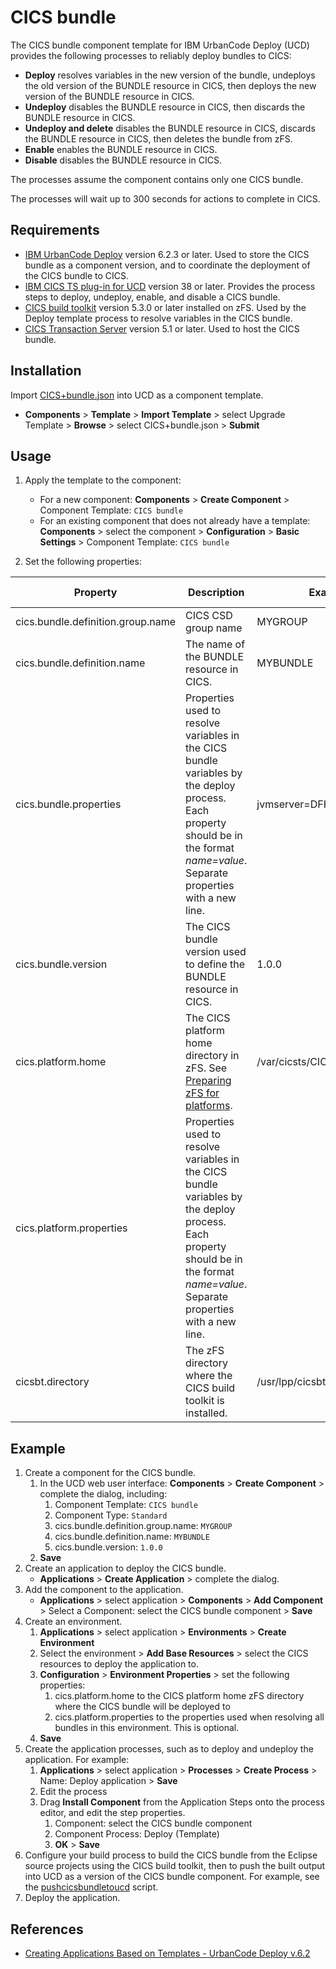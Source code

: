 # CICS bundle

The CICS bundle component template for IBM UrbanCode Deploy (UCD) provides the following processes to reliably deploy bundles to CICS:

* **Deploy** resolves variables in the new version of the bundle, undeploys the old version of the BUNDLE resource in CICS, then deploys the new version of the BUNDLE resource in CICS.
* **Undeploy** disables the BUNDLE resource in CICS, then discards the BUNDLE resource in CICS.
* **Undeploy and delete** disables the BUNDLE resource in CICS, discards the BUNDLE resource in CICS, then deletes the bundle from zFS.
* **Enable** enables the BUNDLE resource in CICS.
* **Disable** disables the BUNDLE resource in CICS.

The processes assume the component contains only one CICS bundle.

The processes will wait up to 300 seconds for actions to complete in CICS.

## Requirements

* [IBM UrbanCode Deploy](https://developer.ibm.com/urbancode/products/urbancode-deploy/) version 6.2.3 or later. Used to store the CICS bundle as a component version, and to coordinate the deployment of the CICS bundle to CICS.
* [IBM CICS TS plug-in for UCD](https://developer.ibm.com/urbancode/plugin/cics-ts/) version 38 or later. Provides the process steps to deploy, undeploy, enable, and disable a CICS bundle.
* [CICS build toolkit](http://www.ibm.com/support/docview.wss?uid=swg24041185) version 5.3.0 or later installed on zFS. Used by the Deploy template process to resolve variables in the CICS bundle.
* [CICS Transaction Server](https://www.ibm.com/ms-en/marketplace/cics-transaction-server) version 5.1 or later. Used to host the CICS bundle.

## Installation

Import [CICS+bundle.json](CICS+bundle.json) into UCD as a component template.

* **Components** > **Template** > **Import Template** > select Upgrade Template > **Browse** > select CICS+bundle.json > **Submit**

## Usage

1. Apply the template to the component:

    * For a new component: **Components** > **Create Component** > Component Template: `CICS bundle`
    * For an existing component that does not already have a template:  **Components** > select the component > **Configuration** > **Basic Settings** > Component Template: `CICS bundle`

1. Set the following properties:

Property | Description | Example | Required | Where to set
--- | --- | --- | --- | ---
cics.bundle.definition.group.name | CICS CSD group name | MYGROUP  | Yes | Component
cics.bundle.definition.name | The name of the BUNDLE resource in CICS. | MYBUNDLE | Yes | Component
cics.bundle.properties | Properties used to resolve variables in the CICS bundle variables by the deploy process. Each property should be in the format _name=value_. Separate properties with a new line. | jvmserver=DFH$WLP | Optional | Component
cics.bundle.version | The CICS bundle version used to define the BUNDLE  resource in CICS. | 1.0.0 | Yes | Component version
cics.platform.home | The CICS platform home directory in zFS. See [Preparing zFS for platforms](https://www.ibm.com/support/knowledgecenter/en/SSGMCP_5.3.0/com.ibm.cics.ts.doc/eyua7/topics/creating_platform_zfsdirectory.html). | /var/cicsts/CICSplex/platform1 | Yes | CICSplex resource
cics.platform.properties| Properties used to resolve variables in the CICS bundle variables by the deploy process. Each property should be in the format _name=value_. Separate properties with a new line. | | Optional | CICSplex resource
cicsbt.directory | The zFS directory where the CICS build toolkit is installed. | /usr/lpp/cicsbt | Yes | CICSplex resource

## Example

1. Create a component for the CICS bundle.
    1. In the UCD web user interface: **Components** > **Create Component** > complete the dialog, including:
        1. Component Template: `CICS bundle`
        1. Component Type: `Standard`
        1. cics.bundle.definition.group.name: `MYGROUP`
        1. cics.bundle.definition.name: `MYBUNDLE`
        1. cics.bundle.version: `1.0.0`
    1. **Save**
1. Create an application to deploy the CICS bundle.
    * **Applications** > **Create Application** > complete the dialog.
1. Add the component to the application.
    * **Applications** > select application > **Components** > **Add Component** > Select a Component: select the CICS bundle component > **Save**
1. Create an environment.
    1. **Applications** > select application > **Environments** > **Create Environment**
    1. Select the environment > **Add Base Resources** > select the CICS resources to deploy the application to.
    1. **Configuration** > **Environment Properties** > set the following properties:
        1. cics.platform.home to the CICS platform home zFS directory where the CICS bundle will be deployed to
        1. cics.platform.properties to the properties used when resolving all bundles in this environment. This is optional.
    1. **Save**
1. Create the application processes, such as to deploy and undeploy the application. For example:
    1. **Applications** > select application > **Processes** > **Create Process** > Name: Deploy application > **Save**
    1. Edit the process
    1. Drag **Install Component** from the Application Steps onto the process editor, and edit the step properties.
        1. Component: select the CICS bundle component 
        1. Component Process: Deploy (Template)
        1. **OK** > **Save**
1. Configure your build process to build the CICS bundle from the Eclipse source projects using the CICS build toolkit, then to push the built output into UCD as a version of the CICS bundle component. For example, see the [pushcicsbundletoucd](https://github.com/cicsdev/cics-bundle-scripts/tree/master/pushcicsbundletoucd) script.
1. Deploy the application.

## References

* [Creating Applications Based on Templates - UrbanCode Deploy v.6.2](https://developer.ibm.com/urbancode/videos/creating-applications-based-on-templates-urbancode-deploy-v-6-2/)
